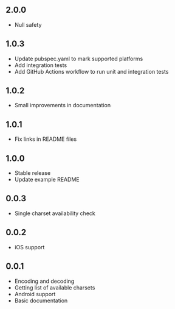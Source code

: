 ## 2.0.0
* Null safety

## 1.0.3
* Update pubspec.yaml to mark supported platforms
* Add integration tests
* Add GitHub Actions workflow to run unit and integration tests

## 1.0.2
* Small improvements in documentation

## 1.0.1
* Fix links in README files

## 1.0.0
* Stable release
* Update example README

## 0.0.3

* Single charset availability check

## 0.0.2

* iOS support

## 0.0.1

* Encoding and decoding
* Getting list of available charsets
* Android support
* Basic documentation